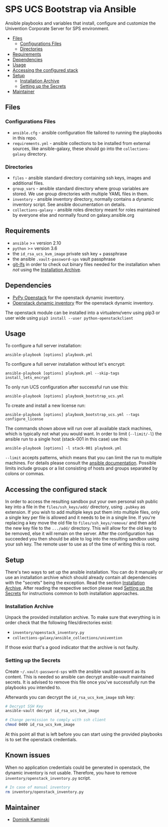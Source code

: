 # SPS UCS Bootstrap via Ansible

Ansible playbooks and variables that install, configure and customize the Univention Corporate Server for SPS
environment.

- [Files](#files)
  - [Configurations Files](#configurations-files)
  - [Directories](#directories)
- [Requirements](#requirements)
- [Dependencies](#dependencies)
- [Usage](#usage)
- [Accessing the configured stack](#accessing-the-configured-stack)
- [Setup](#setup)
  - [Installation Archive](#installation-archive)
  - [Setting up the Secrets](#setting-up-the-secrets)
- [Maintainer](#maintainer)

## Files

### Configurations Files

* `ansible.cfg` - ansible configuration file tailored to running the playbooks in this repo.
* `requirements.yml` - ansible collections to be installed from external sources, like ansible-galaxy, these should go
  into the `collections-galaxy` directory.

### Directories

* `files` - ansible standard directory containing ssh keys, images and additional files.
* `group_vars` - ansible standard directory where group variables are stored. We use group directories with multiple
  YAML files in them.
* `inventory` - ansible inventory directory, normally contains a dynamic inventory script. See ansible documentation on
  details.
* `collections-galaxy` - ansible roles directory meant for roles maintained by everyone else and normally found on
  galaxy.ansible.org

## Requirements

* `ansible` >= version 2.10
* `python` >= version 3.6
* the `id_rsa_ucs_kvm_image` private ssh key + passphrase
* the ansible `.vault-password-sps` vault passphrase
* [git-lfs](https://git-lfs.github.com/) in order to check out binary files needed for the installation when *not* using
  the [Installation Archive](#installation-archive).

## Dependencies

* [PyPy Openstack](https://pypi.org/project/python-openstackclient/) for the openstack dynamic inventory.
* [Openstack dynamic inventory](https://docs.ansible.com/ansible/latest/user_guide/intro_dynamic_inventory.html#inventory-script-example-openstack)
  ffor the openstack dynamic inventory.

The openstack module can be installed into a virtualenv/venv using pip3 or user wide using
`pip3 install --user python-openstackclient`

## Usage

To configure a full server installation:

`ansible-playbook [options] playbook.yml`

To configure a full server installation without let's encrypt:

`ansible-playbook [options] playbook.yml --skip-tags install_lets_encrypt`

To only run UCS configuration after successful run use this:

`ansible-playbook [options] playbook_bootstrap_ucs.yml`

To create and install a new license run:

`ansible-playbook [options] playbook_bootstrap_ucs.yml --tags configure_license`

The commands shown above will run over all available stack machines, which is typically not what you would want. In
order to limit (`--limit/-l`) the ansible run to a single host (stack-001 in this case) use this:

`ansible-playbook [options] -l stack-001 playbook.yml`

`--limit` accepts patterns, which means that you can limit the run to multiple machines. For details please consult
the [ansible documentation](https://docs.ansible.com/ansible/latest/user_guide/intro_patterns.html). Possible limits
include groups or a list consisting of hosts and groups separated by colons or commas.

## Accessing the configured stack

In order to access the resulting sandbox put your own personal ssh public key into a file in the `files/ssh_keys/add/`
directory, using `.pubkey` as extension. If you wish to add multiple keys put them into multiple files, only a single
key per file is allowed and it needs to be in a single line. If you're replacing a key move the old file to
`files/ssh_keys/remove/` and then add the new key file to the `.../add/` directory. This will allow for the old key to
be removed, else it will remain on the server. After the configuration has succeeded you then should be able to log into
the resulting sandbox using your ssh key. The remote user to use as of the time of writing this is root.

## Setup

There's two ways to set up the ansible installation. You can do it manually or use an installation archive which should
already contain all dependencies with the "secrets" being the exception. Read the section
[Installation Archive](#installation-archive). After reading the respective section please read
[Setting up the Secrets](#setting-up-the-secrets) for instructions common to both installation approaches.


### Installation Archive

Unpack the provided installation archive. To make sure that everything is in order check that the following
files/directories exist:

* `inventory/openstack_inventory.py`
* `collections-galaxy/ansible_collections/univention`

If those exist that's a good indicator that the archive is not faulty.


### Setting up the Secrets

Create `~/.vault-password-sps` with the ansible vault password as its content. This is needed so ansible can decrypt
ansible-vault maintained secrets. It is advised to remove this file once you've successfully run the playbooks you
intended to.

Afterwards you can decrypt the `id_rsa_ucs_kvm_image` ssh key:

```bash
# Decrypt SSH Key
ansible-vault decrypt id_rsa_ucs_kvm_image

# Change permission to comply with ssh client
chmod 0400 id_rsa_ucs_kvm_image
```

At this point all that is left before you can start using the provided playbooks is to set the openstack credentials.

## Known issues

When no application credentials could be generated in openstack, the dynamic inventory is not usable. Therefore, you
have to remove `inventory/openstack_inventory.py` script.

```bash
# In case of manual inventory
rm inventory/openstack_inventory.py
```

## Maintainer

- [Dominik Kaminski](mailto:kaminski@univention.de)
